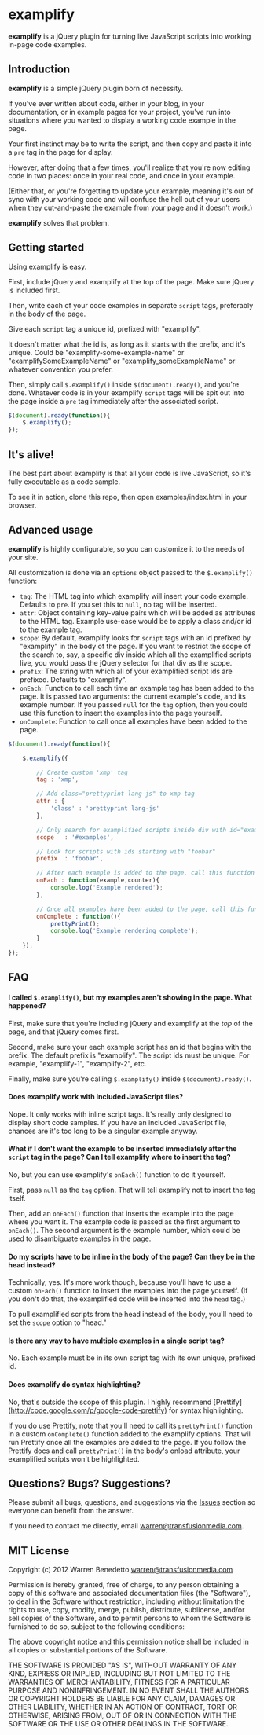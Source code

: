 examplify
=========

**examplify** is a jQuery plugin for turning live JavaScript scripts into working in-page code examples.

## Introduction 

**examplify** is a simple jQuery plugin born of necessity.

If you've ever written about code, either in your blog, in your documentation, or in example pages for your project, you've run into situations where you wanted to display a working code example in the page.

Your first instinct may be to write the script, and then copy and paste it into a `pre` tag in the page for display.

However, after doing that a few times, you'll realize that you're now editing code in two places: once in your real code, and once in your example. 

(Either that, or you're forgetting to update your example, meaning it's out of sync with your working code and will confuse the hell out of your users when they cut-and-paste the example from your page and it doesn't work.)

**examplify** solves that problem.

## Getting started

Using examplify is easy.

First, include jQuery and examplify at the top of the page. Make sure jQuery is included first.

Then, write each of your code examples in separate `script` tags, preferably in the body of the page.

Give each `script` tag a unique id, prefixed with "examplify".

It doesn't matter what the id is, as long as it starts with the prefix, and it's unique. Could be "examplify-some-example-name" or "examplifySomeExampleName" or "examplify_someExampleName" or whatever convention you prefer.

Then, simply call `$.examplify()` inside `$(document).ready()`, and you're done. Whatever code is in your examplify `script` tags will be spit out into the page inside a `pre` tag immediately after the associated script.

```javascript
$(document).ready(function(){
    $.examplify();
});
```

## It's alive!

The best part about examplify is that all your code is live JavaScript, so it's fully executable as a code sample. 

To see it in action, clone this repo, then open examples/index.html in your browser.

## Advanced usage

**examplify** is highly configurable, so you can customize it to the needs of your site.

All customization is done via an `options` object passed to the `$.examplify()` function:

* `tag`: The HTML tag into which examplify will insert your code example. Defaults to `pre`. If you set this to `null`, no tag will be inserted.
* `attr`: Object containing key-value pairs which will be added as attributes to the HTML tag. Example use-case would be to apply a class and/or id to the example tag.
* `scope`: By default, examplify looks for `script` tags with an id prefixed by "examplify" in the body of the page. If you want to restrict the scope of the search to, say, a specific div inside which all the examplified scripts live, you would pass the jQuery selector for that div as the scope.
* `prefix`: The string with which all of your examplified script ids are prefixed. Defaults to "examplify".
* `onEach`: Function to call each time an example tag has been added to the page. It is passed two arguments: the current example's code, and its example number. If you passed `null` for the `tag` option, then you could use this function to insert the examples into the page yourself.
* `onComplete`: Function to call once all examples have been added to the page.

```javascript
$(document).ready(function(){

    $.examplify({

        // Create custom 'xmp' tag
        tag : 'xmp',

        // Add class="prettyprint lang-js" to xmp tag
        attr : {
            'class' : 'prettyprint lang-js'
        },

        // Only search for examplified scripts inside div with id="examples"
        scope   : '#examples',

        // Look for scripts with ids starting with "foobar"
        prefix  : 'foobar',

        // After each example is added to the page, call this function
        onEach : function(example,counter){
            console.log('Example rendered');
        },

        // Once all examples have been added to the page, call this function
        onComplete : function(){
            prettyPrint();
            console.log('Example rendering complete');
        }
    });
});
```

## FAQ

#### I called `$.examplify()`, but my examples aren't showing in the page. What happened?
First, make sure that you're including jQuery and examplify at the *top* of the page, and that jQuery comes first.

Second, make sure your each example script has an id that begins with the prefix. The default prefix is "examplify". The script ids must be unique. For example, "examplify-1", "examplify-2", etc.

Finally, make sure you're calling `$.examplify()` inside `$(document).ready()`.

#### Does examplify work with included JavaScript files?

Nope. It only works with inline script tags. It's really only designed to display short code samples. If you have an included JavaScript file, chances are it's too long to be a singular example anyway.

#### What if I don't want the example to be inserted immediately after the `script` tag in the page? Can I tell examplify where to insert the tag?

No, but you can use examplify's `onEach()` function to do it yourself. 

First, pass `null` as the `tag` option. That will tell examplify not to insert the tag itself. 

Then, add an `onEach()` function that inserts the example into the page where you want it. The example code is passed as the first argument to `onEach()`. The second argument is the example number, which could be used to disambiguate examples in the page.

#### Do my scripts have to be inline in the body of the page? Can they be in the head instead?

Technically, yes. It's more work though, because you'll have to use a custom `onEach()` function to insert the examples into the page yourself. (If you don't do that, the examplified code will be inserted into the `head` tag.)

To pull examplified scripts from the head instead of the body, you'll need to set the `scope` option to "head." 

#### Is there any way to have multiple examples in a single script tag?

No. Each example must be in its own script tag with its own unique, prefixed id.

#### Does examplify do syntax highlighting?

No, that's outside the scope of this plugin. I highly recommend [Prettify] (http://code.google.com/p/google-code-prettify) for syntax highlighting.

If you do use Prettify, note that you'll need to call its `prettyPrint()` function in a custom `onComplete()` function added to the examplify options. That will run Prettify once all the examples are added to the page. If you follow the Prettify docs and call `prettyPrint()` in the body's onload attribute, your examplified scripts won't be highlighted.

## Questions? Bugs? Suggestions?

Please submit all bugs, questions, and suggestions via the [Issues](https://github.com/wmbenedetto/examplify/issues) section so everyone can benefit from the answer.

If you need to contact me directly, email warren@transfusionmedia.com.

## MIT License

Copyright (c) 2012 Warren Benedetto <warren@transfusionmedia.com>

Permission is hereby granted, free of charge, to any person obtaining a copy of this software and associated documentation files (the "Software"), to deal in the Software without restriction, including without limitation the rights to use, copy, modify, merge, publish, distribute, sublicense, and/or sell copies of the Software, and to permit persons to whom the Software is furnished to do so, subject to the following conditions:

The above copyright notice and this permission notice shall be included in all copies or substantial portions of the Software.

THE SOFTWARE IS PROVIDED "AS IS", WITHOUT WARRANTY OF ANY KIND, EXPRESS OR IMPLIED, INCLUDING BUT NOT LIMITED TO THE WARRANTIES OF MERCHANTABILITY, FITNESS FOR A PARTICULAR PURPOSE AND NONINFRINGEMENT. IN NO EVENT SHALL THE AUTHORS OR COPYRIGHT HOLDERS BE LIABLE FOR ANY CLAIM, DAMAGES OR OTHER LIABILITY, WHETHER IN AN ACTION OF CONTRACT, TORT OR OTHERWISE, ARISING FROM, OUT OF OR IN CONNECTION WITH THE SOFTWARE OR THE USE OR OTHER DEALINGS IN THE SOFTWARE.
